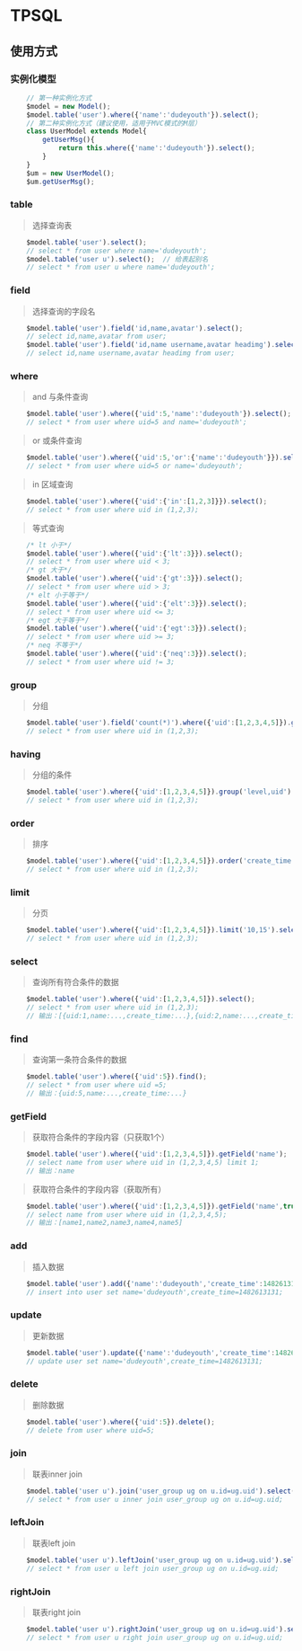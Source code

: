 # TPSQL

## 使用方式

### 实例化模型
>
```javascript
    // 第一种实例化方式
    $model = new Model();
    $model.table('user').where({'name':'dudeyouth'}).select();
    // 第二种实例化方式（建议使用，适用于MVC模式的M层）
    class UserModel extends Model{
        getUserMsg(){
            return this.where({'name':'dudeyouth'}).select();
        }
    }
    $um = new UserModel();
    $um.getUserMsg();
```

### table
> 选择查询表    
```javascript
    $model.table('user').select();
    // select * from user where name='dudeyouth';
    $model.table('user u').select();  // 给表起别名
    // select * from user u where name='dudeyouth';
```

### field
> 选择查询的字段名
```javascript
    $model.table('user').field('id,name,avatar').select();
    // select id,name,avatar from user;
    $model.table('user').field('id,name username,avatar headimg').select();  // 给字段起别名
    // select id,name username,avatar headimg from user;
```

### where
> and 与条件查询
```javascript
    $model.table('user').where({'uid':5,'name':'dudeyouth'}).select();
    // select * from user where uid=5 and name='dudeyouth';
```
> or 或条件查询
```javascript
    $model.table('user').where({'uid':5,'or':{'name':'dudeyouth'}}).select();
    // select * from user where uid=5 or name='dudeyouth';
```
> in 区域查询 
```javascript
    $model.table('user').where({'uid':{'in':[1,2,3]}}).select();
    // select * from user where uid in (1,2,3);
```
> 等式查询
```javascript
    /* lt 小于*/
    $model.table('user').where({'uid':{'lt':3}}).select();
    // select * from user where uid < 3;
    /* gt 大于*/
    $model.table('user').where({'uid':{'gt':3}}).select();
    // select * from user where uid > 3;
    /* elt 小于等于*/
    $model.table('user').where({'uid':{'elt':3}}).select();
    // select * from user where uid <= 3;
    /* egt 大于等于*/
    $model.table('user').where({'uid':{'egt':3}}).select();
    // select * from user where uid >= 3;
    /* neq 不等于*/
    $model.table('user').where({'uid':{'neq':3}}).select();
    // select * from user where uid != 3;
```

### group
> 分组
```javascript
    $model.table('user').field('count(*)').where({'uid':[1,2,3,4,5]}).group('level').select();
    // select * from user where uid in (1,2,3);
```

### having
> 分组的条件
```javascript
    $model.table('user').where({'uid':[1,2,3,4,5]}).group('level,uid').having('count(uid)>2').select();
    // select * from user where uid in (1,2,3);
```

### order
> 排序
```javascript
    $model.table('user').where({'uid':[1,2,3,4,5]}).order('create_time DESC').select();
    // select * from user where uid in (1,2,3);
```

### limit
> 分页
```javascript
    $model.table('user').where({'uid':[1,2,3,4,5]}).limit('10,15').select();
    // select * from user where uid in (1,2,3);
```

### select
> 查询所有符合条件的数据
```javascript
    $model.table('user').where({'uid':[1,2,3,4,5]}).select();
    // select * from user where uid in (1,2,3);
    // 输出：[{uid:1,name:...,create_time:...},{uid:2,name:...,create_time:...},{uid:3,name:...,create_time:...}...]
```

### find
> 查询第一条符合条件的数据
```javascript
    $model.table('user').where({'uid':5}).find();
    // select * from user where uid =5;
    // 输出：{uid:5,name:...,create_time:...}
```

### getField
> 获取符合条件的字段内容（只获取1个）
```javascript
    $model.table('user').where({'uid':[1,2,3,4,5]}).getField('name');
    // select name from user where uid in (1,2,3,4,5) limit 1;
    // 输出：name
```
> 获取符合条件的字段内容（获取所有）
```javascript
    $model.table('user').where({'uid':[1,2,3,4,5]}).getField('name',true);
    // select name from user where uid in (1,2,3,4,5);
    // 输出：[name1,name2,name3,name4,name5]
```

### add 
> 插入数据
```javascript
    $model.table('user').add({'name':'dudeyouth','create_time':1482613131});
    // insert into user set name='dudeyouth',create_time=1482613131;
```

### update
> 更新数据
```javascript
    $model.table('user').update({'name':'dudeyouth','create_time':1482613131});
    // update user set name='dudeyouth',create_time=1482613131;
```

### delete
> 删除数据
```javascript
    $model.table('user').where({'uid':5}).delete();
    // delete from user where uid=5;
```

### join
> 联表inner join
```javascript
    $model.table('user u').join('user_group ug on u.id=ug.uid').select();
    // select * from user u inner join user_group ug on u.id=ug.uid;
```

### leftJoin
> 联表left join
```javascript
    $model.table('user u').leftJoin('user_group ug on u.id=ug.uid').select();
    // select * from user u left join user_group ug on u.id=ug.uid;
```

### rightJoin
> 联表right join
```javascript
    $model.table('user u').rightJoin('user_group ug on u.id=ug.uid').select();
    // select * from user u right join user_group ug on u.id=ug.uid;
```



